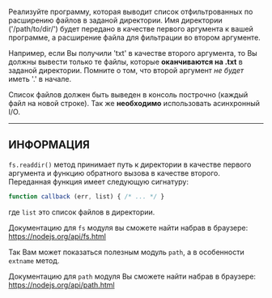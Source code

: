 Реализуйте программу, которая выводит список отфильтрованных по расширению файлов в заданой директории. Имя директории ('/path/to/dir/') будет передано в качестве первого аргумента к вашей программе, а расширение файла для фильтрации во втором аргументе.

Например, если Вы получили 'txt' в качестве второго аргумента, то Вы должны вывести только те файлы, которые **оканчиваются на .txt** в заданой директории. Помните о том, что второй аргумент _не будет_ иметь '.' в начале.

Список файлов должен быть выведен в консоль построчно (каждый файл на новой строке). Так же **необходимо** использовать асинхронный I/O.

----------------------------------------------------------------------
## ИНФОРМАЦИЯ

`fs.readdir()` метод принимает путь к директории в качестве первого аргумента и функцию обратного вызова в качестве второго. Переданная функция имеет следующую сигнатуру:

```js
function callback (err, list) { /* ... */ }
```

где `list` это список файлов в директории.

Документацию для `fs` модуля вы сможете найти набрав в браузере:
  https://nodejs.org/api/fs.html

Так Вам может показаться полезным модуль `path`, а в особенности `extname` метод.

Документацию для `path` модуля Вы сможете найти набрав в браузере:
  https://nodejs.org/api/path.html

